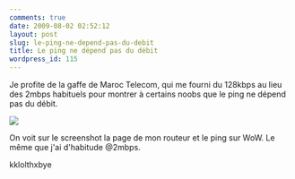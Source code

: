 ```yaml
---
comments: true
date: 2009-08-02 02:52:12
layout: post
slug: le-ping-ne-depend-pas-du-debit
title: Le ping ne dépend pas du débit
wordpress_id: 115
---
```


Je profite de la gaffe de Maroc Telecom, qui me fourni du 128kbps au lieu des 2mbps habituels pour montrer à certains noobs que le ping ne dépend pas du débit.


[![](http://img517.imageshack.us/img517/2892/128ale.th.jpg)](http://img517.imageshack.us/img517/2892/128ale.jpg)


On voit sur le screenshot la page de mon routeur et le ping sur WoW. Le même que j'ai d'habitude @2mbps.

kklolthxbye
